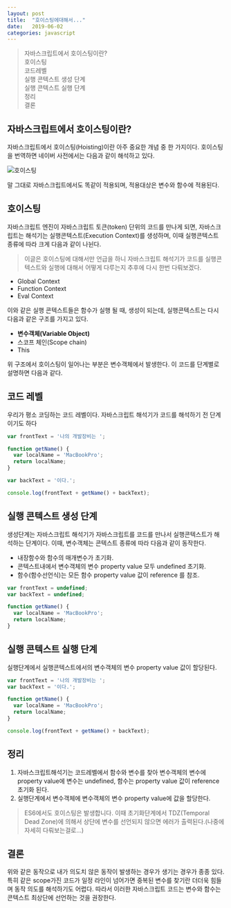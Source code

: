```yaml
---
layout: post
title:  "호이스팅에대해서..."
date:   2019-06-02
categories: javascript
---
```


> 자바스크립트에서 호이스팅이란? <br/>
호이스팅<br/>
코드레벨<br/>
실행 콘텍스트 생성 단계<br/>
실행 콘텍스트 실행 단계<br/>
정리<br/>
결론

## 자바스크립트에서 호이스팅이란?
자바스크립트에서 호이스팅(Hoisting)이란 아주 중요한 개념 중 한 가지이다. 호이스팅을 번역하면 네이버 사전에서는 다음과 같이 해석하고 있다.

![호이스팅](https://user-images.githubusercontent.com/15857404/58756935-835db800-853c-11e9-90a9-99bee7914ced.png)

 
말 그대로 자바스크립트에서도 똑같이 적용되며, 적용대상은 변수와 함수에 적용된다.

## 호이스팅
자바스크립트 엔진이 자바스크립트 토큰(token) 단위의 코드를 만나게 되면, 자바스크립트는 해석기는 실행콘텍스트(Execution Context)를 생성하며, 이때 실행콘텍스트 종류에 따라 크게 다음과 같이 나뉜다.
> 이글은 호이스팅에 대해서만 언급을 하니 자바스크립트 해석기가 코드를 실행콘텍스트와 실행에 대해서 어떻게 다루는지 추후에 다시 한번 다뤄보겠다.

* Global Context
* Function Context
* Eval Context 

이와 같은 실행 콘텍스트들은 함수가 실행 될 때, 생성이 되는데, 실행콘텍스트는 다시 다음과 같은 구조를 가지고 있다.
* **변수객체(Variable Object)**
* 스코프 체인(Scope chain)
* This
 
위 구조에서 호이스팅이 일어나는 부분은 변수객체에서 발생한다. 이 코드를 단계별로 설명하면 다음과 같다.
## 코드 레벨
우리가 평소 코딩하는 코드 레벨이다. 자바스크립트 해석기가 코드를 해석하기 전 단계이기도 하다

```js
var frontText = '나의 개발장비는 ';

function getName() {
  var localName = 'MacBookPro';
  return localName;
}

var backText = '이다.';

console.log(frontText + getName() + backText);
```


## 실행 콘텍스트 생성 단계
생성단계는 자바스크립트 해석기가 자바스크립트를 코드를 만나서 실행콘텍스트가 해석하는 단계이다. 이때, 변수객체는 콘텍스트 종류에 따라 다음과 같이 동작한다.
* 내장함수와 함수의 매개변수가 초기화.
* 콘텍스트내에서 변수객체의 변수 property value 모두 undefined 초기화.
* 함수(함수선언식)는 모든 함수 property value 값이 reference 를 참조.

```js
var frontText = undefined;
var backText = undefined;

function getName() {
  var localName = 'MacBookPro';
  return localName;
}

```


## 실행 콘텍스트 실행 단계
실행단계에서 실행콘텍스트에서의 변수객체의 변수 property value 값이 할당된다.

```js
var frontText = '나의 개발장비는 ';
var backText = '이다.';

function getName() {
  var localName = 'MacBookPro';
  return localName;
}

console.log(frontText + getName() + backText);

```

## 정리
1. 자바스크립트해석기는 코드레벨에서 함수와 변수를 찾아 변수객체의 변수에 property value에 변수는 undefined, 함수는 property value 값이 reference 초기화 된다.
2. 실행단계에서 변수객체에 변수객체의 변수 property value에 값을 할당한다.
> ES6에서도 호이스팅은 발생합니다. 이때 초기화단계에서 TDZ(Temporal Dead Zone)에 의해서 상단에 변수를 선언되지 않으면 에러가 출력된다.(나중에 자세히 다뤄보는걸로...)


## 결론
위와 같은 동작으로 내가 의도치 않은 동작이 발생하는 경우가 생기는 경우가 종종 있다. 특히 같은 scope가진 코드가 일정 라인이 넘어가면 중복된 변수를 찾기란 더더욱 힘들며 동작 의도를 해석하기도 어렵다.
따라서 이러한 자바스크립트 코드는 변수와 함수는 콘텍스트 최상단에 선언하는 것을 권장한다.


